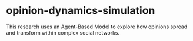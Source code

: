 # opinion-dynamics-simulation
This research uses an Agent-Based Model to explore how opinions spread and transform within complex social networks.
